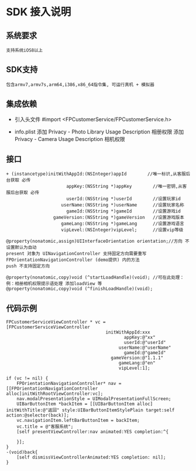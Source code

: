 
SDK 接入说明
=
系统要求
-

    支持系统iOS8以上

SDK支持
-
    包含armv7,armv7s,arm64,i386,x86_64指令集, 可运行真机 + 模拟器 

集成依赖
-

   *  引入头文件 #import <FPCustomerService/FPCustomerService.h>
    
   *  info.plist 添加  Privacy - Photo Library Usage Description  相册权限
               添加  Privacy - Camera Usage Description  相机权限
         
    
接口
-

    + (instancetype)initWithAppId:(NSInteger)appId        //唯一标识,从客服后台获取 必传
                           appKey:(NSString *)appKey        //唯一密钥,从客服后台获取 必传
                           userId:(NSString *)userId        //设置玩家id
                         userName:(NSString *)userName      //设置玩家名称
                           gameId:(NSString *)gameId        //设置游戏id
                      gameVersion:(NSString *)gameVersion   //设置游戏版本
                         gameLang:(NSString *)gameLang      //设置游戏语言
                         vipLevel:(NSInteger)vipLevel;      //设置vip等级
   
    @property(nonatomic,assign)UIInterfaceOrientation orientation;//方向 不设置默认为自动
    present 对象为 UINavigationController 支持固定方向需要重写 FPOrientationNavigationController (demo提供) 内的方法
    push 不支持固定方向
    
    @property(nonatomic,copy)void (^startLoadHandle)(void); //可在此处理：   例：相册相机权限提示语处理 添加loadView 等
    @property(nonatomic,copy)void (^finishLoadHandle)(void); 
    
代码示例
-

    FPCustomerServiceViewController * vc = [FPCustomerServiceViewController
                                          initWithAppId:xxx
                                                 appKey:@"xx"
                                                 userId:@"userId"
                                               userName:@"userName"
                                                 gameId:@"gameId"
                                            gameVersion:@"1.1.1"
                                               gameLang:@"en"
                                               vipLevel:1];
                                               
    if (vc != nil) {
        FPOrientationNavigationController* nav = [[FPOrientationNavigationController alloc]initWithRootViewController:vc];
        nav.modalPresentationStyle = UIModalPresentationFullScreen;
        UIBarButtonItem *backItem = [[UIBarButtonItem alloc] initWithTitle:@"返回" style:UIBarButtonItemStylePlain target:self action:@selector(back)];
        vc.navigationItem.leftBarButtonItem = backItem;
        vc.title = @"客服系统";
        [self presentViewController:nav animated:YES completion:^{
            
        }];
    }
    -(void)back{
        [self dismissViewControllerAnimated:YES completion: nil];
    }
 

